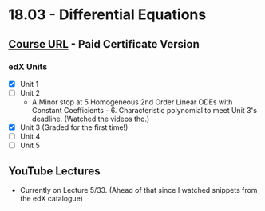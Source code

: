 # 18.03 - Differential Equations

## [Course URL](https://learning.edx.org/course/course-v1:MITx+18.031x+2T2021/home) - Paid Certificate Version

### edX Units
- [x] Unit 1
- [ ] Unit 2
  * A Minor stop at 5 Homogeneous 2nd Order Linear ODEs with Constant Coefficients - 6. Characteristic polynomial to meet Unit 3's deadline. (Watched the videos tho.)
- [x] Unit 3 (Graded for the first time!)
- [ ] Unit 4
- [ ] Unit 5

## YouTube Lectures
* Currently on Lecture 5/33. (Ahead of that since I watched snippets from the edX catalogue)

